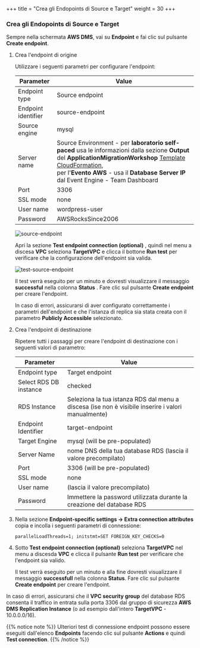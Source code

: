 +++
title = "Crea gli Endopoints di Source e Target"
weight = 30
+++


### Crea gli Endopoints di Source e Target

Sempre nella schermata **AWS DMS**, vai su **Endpoint** e fai clic sul pulsante **Create endpoint**.

1. Crea l'endpoint di origine

    Utilizzare i seguenti parametri per configurare l'endpoint:

    | Parameter           | Value                                          |
    | ------------------- | ---------------------------------------------- |
    | Endpoint type       | Source endpoint                                |
    | Endpoint identifier | source-endpoint                                |
    | Source engine       | mysql                                          |
    | Server name         | Source Environment - per **laboratorio self-paced** usa le informazioni dalla sezione **Output** del **ApplicationMigrationWorkshop** <a href="https://us-west-2.console.aws.amazon.com/cloudformation/home?region=us-west-2#/" target="_blank" rel="noopener noreferrer">Template CloudFormation</a>, <br>per l'**Evento AWS** - usa il **Database Server IP** dal Event Engine - Team Dashboard   |
    | Port                | 3306                                           |
    | SSL mode            | none                                           |
    | User name           | wordpress-user                                 |
    | Password            | AWSRocksSince2006                                   |

    ![source-endpoint](/db-mig/source-endpoint.png)

    Apri la sezione **Test endpoint connection (optional)** , quindi nel menu a discesa **VPC** seleziona **TargetVPC** e clicca il bottone **Run test**  per verificare che la configurazione dell'endpoint sia valida.

    ![test-source-endpoint](/db-mig/test-source-endpoint.png)

    Il test verrà eseguito per un minuto e dovresti visualizzare il messaggio **successful** nella colonna **Status** . Fare clic sul pulsante **Create endpoint** per creare l'endpoint.
    
    In caso di errori, assicurarsi di aver configurato correttamente i parametri dell'endpoint e che l'istanza di replica sia stata creata con il parametro **Publicly Accessible** selezionato.

2. Crea l'endpoint di destinazione

    Ripetere tutti i passaggi per creare l'endpoint di destinazione con i seguenti valori di parametro:

    | Parameter           | Value                                                 |
    | ------------------- | ----------------------------------------------------- |
    | Endpoint type       | Target endpoint                                       |
    | Select RDS DB instance | checked                                            |
    | RDS Instance        | Seleziona la tua istanza RDS dal menu a discesa (ise non è visibile inserire i valori manualmente)          |
    | Endpoint Identifier | target-endpoint                                       |
    | Target Engine       | mysql (will be pre-populated)                                                |
    | Server Name         | nome DNS della tua database RDS (lascia il valore precompilato)                             |
    | Port                | 3306     (will be pre-populated)                                             |
    | SSL mode            | none                                                  |
    | User name           | (lascia il valore precompilato)                                                 |
    | Password            | Immettere la password utilizzata durante la creazione del database RDS|


3. Nella sezione **Endpoint-specific settings -> Extra connection attributes** copia e incolla i seguenti parametri di connessione:

    ```
    parallelLoadThreads=1; initstmt=SET FOREIGN_KEY_CHECKS=0
    ```

4. Sotto **Test endpoint connection (optional)** seleziona **TargetVPC** nel menu a discesda **VPC** e clicca il pulsante **Run test** per verificare che l'endpoint sia valido.

    Il test verrà eseguito per un minuto e alla fine dovresti visualizzare il messaggio **successfull** nella colonna **Status**. Fare clic sul pulsante **Create endpoint** per creare l'endpoint.

In caso di errori, assicurarsi che il **VPC security group** del database RDS consenta il traffico in entrata sulla porta 3306 dal gruppo di sicurezza **AWS DMS Replication Instance** (o ad esempio dall'intero **TargetVPC** - 10.0.0.0/16).

{{% notice note %}}
Ulteriori test di connessione endpoint possono essere eseguiti dall'elenco **Endpoints** facendo clic sul pulsante **Actions** e quindi **Test connection**.
{{% /notice %}}
